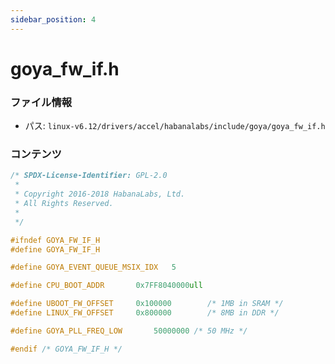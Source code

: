 ```yaml
---
sidebar_position: 4
---
```

# goya_fw_if.h

### ファイル情報

- パス: `linux-v6.12/drivers/accel/habanalabs/include/goya/goya_fw_if.h`

### コンテンツ

```h
/* SPDX-License-Identifier: GPL-2.0
 *
 * Copyright 2016-2018 HabanaLabs, Ltd.
 * All Rights Reserved.
 *
 */

#ifndef GOYA_FW_IF_H
#define GOYA_FW_IF_H

#define GOYA_EVENT_QUEUE_MSIX_IDX	5

#define CPU_BOOT_ADDR		0x7FF8040000ull

#define UBOOT_FW_OFFSET		0x100000		/* 1MB in SRAM */
#define LINUX_FW_OFFSET		0x800000		/* 8MB in DDR */

#define GOYA_PLL_FREQ_LOW		50000000 /* 50 MHz */

#endif /* GOYA_FW_IF_H */

```
